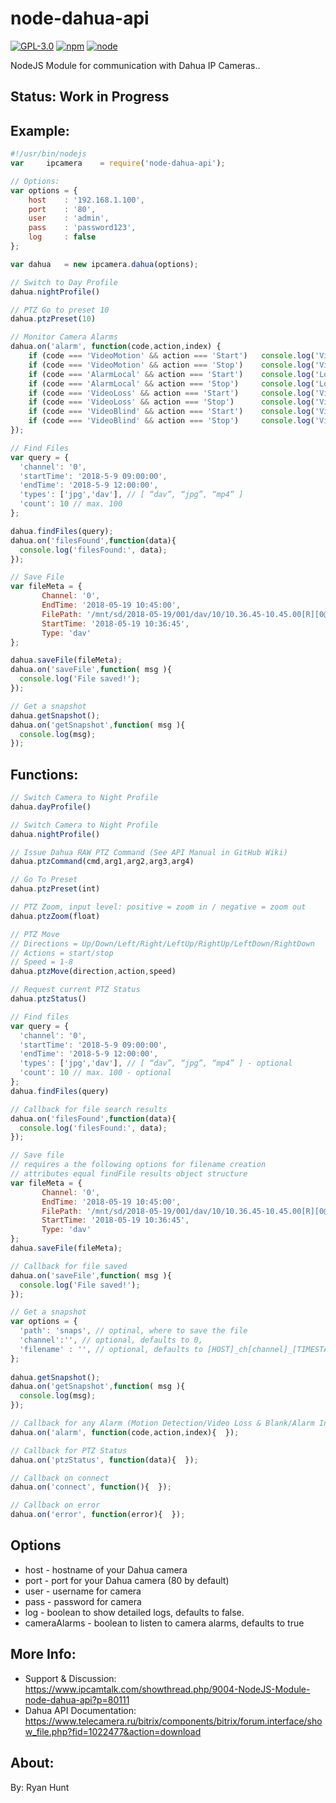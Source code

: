 # node-dahua-api

[![GPL-3.0](https://img.shields.io/badge/license-GPL-blue.svg)]()
[![npm](https://img.shields.io/npm/v/npm.svg)]()
[![node](https://img.shields.io/node/v/gh-badges.svg)]()

NodeJS Module for communication with Dahua IP Cameras..

## Status: Work in Progress

## Example:
```javascript
#!/usr/bin/nodejs
var     ipcamera	= require('node-dahua-api');

// Options:
var options = {
	host	: '192.168.1.100',
	port 	: '80',
	user 	: 'admin',
	pass 	: 'password123',
	log 	: false
};

var dahua 	= new ipcamera.dahua(options);

// Switch to Day Profile
dahua.nightProfile()

// PTZ Go to preset 10
dahua.ptzPreset(10)

// Monitor Camera Alarms
dahua.on('alarm', function(code,action,index) {
	if (code === 'VideoMotion' && action === 'Start')	console.log('Video Motion Detected')
	if (code === 'VideoMotion' && action === 'Stop')	console.log('Video Motion Ended')
	if (code === 'AlarmLocal' && action === 'Start')	console.log('Local Alarm Triggered: ' + index)
	if (code === 'AlarmLocal' && action === 'Stop')		console.log('Local Alarm Ended: ' + index)
	if (code === 'VideoLoss' && action === 'Start')		console.log('Video Lost!')
	if (code === 'VideoLoss' && action === 'Stop')		console.log('Video Found!')
	if (code === 'VideoBlind' && action === 'Start')	console.log('Video Blind!')
	if (code === 'VideoBlind' && action === 'Stop')		console.log('Video Unblind!')
});

// Find Files
var query = {
  'channel': '0',
  'startTime': '2018-5-9 09:00:00',
  'endTime': '2018-5-9 12:00:00',
  'types': ['jpg','dav'], // [ “dav”, “jpg”, “mp4” ]
  'count': 10 // max. 100
};

dahua.findFiles(query);
dahua.on('filesFound',function(data){
  console.log('filesFound:', data);
});

// Save File
var fileMeta = { 
       Channel: '0',
       EndTime: '2018-05-19 10:45:00',
       FilePath: '/mnt/sd/2018-05-19/001/dav/10/10.36.45-10.45.00[R][0@0][0].dav',
       StartTime: '2018-05-19 10:36:45',
       Type: 'dav'
};

dahua.saveFile(fileMeta);
dahua.on('saveFile',function( msg ){
  console.log('File saved!');
});

// Get a snapshot
dahua.getSnapshot();
dahua.on('getSnapshot',function( msg ){
  console.log(msg);
});

```

## Functions:
```javascript
// Switch Camera to Night Profile
dahua.dayProfile()

// Switch Camera to Night Profile
dahua.nightProfile()

// Issue Dahua RAW PTZ Command (See API Manual in GitHub Wiki)
dahua.ptzCommand(cmd,arg1,arg2,arg3,arg4)

// Go To Preset
dahua.ptzPreset(int)

// PTZ Zoom, input level: positive = zoom in / negative = zoom out
dahua.ptzZoom(float)

// PTZ Move
// Directions = Up/Down/Left/Right/LeftUp/RightUp/LeftDown/RightDown
// Actions = start/stop
// Speed = 1-8
dahua.ptzMove(direction,action,speed)

// Request current PTZ Status
dahua.ptzStatus()

// Find files
var query = {
  'channel': '0',
  'startTime': '2018-5-9 09:00:00',
  'endTime': '2018-5-9 12:00:00',
  'types': ['jpg','dav'], // [ “dav”, “jpg”, “mp4” ] - optional
  'count': 10 // max. 100 - optional
};
dahua.findFiles(query)

// Callback for file search results
dahua.on('filesFound',function(data){
  console.log('filesFound:', data);
});

// Save file
// requires a the following options for filename creation
// attributes equal findFile results object structure
var fileMeta = { 
       Channel: '0',
       EndTime: '2018-05-19 10:45:00',
       FilePath: '/mnt/sd/2018-05-19/001/dav/10/10.36.45-10.45.00[R][0@0][0].dav',
       StartTime: '2018-05-19 10:36:45',
       Type: 'dav'
};
dahua.saveFile(fileMeta);

// Callback for file saved
dahua.on('saveFile',function( msg ){
  console.log('File saved!');
});

// Get a snapshot
var options = {
  'path': 'snaps', // optinal, where to save the file
  'channel':'', // optional, defaults to 0,
  'filename' : '', // optional, defaults to [HOST]_ch[channel]_[TIMESTAMP]
};
  
dahua.getSnapshot();
dahua.on('getSnapshot',function( msg ){
  console.log(msg);
});

// Callback for any Alarm (Motion Detection/Video Loss & Blank/Alarm Inputs)
dahua.on('alarm', function(code,action,index){  });

// Callback for PTZ Status
dahua.on('ptzStatus', function(data){  });

// Callback on connect
dahua.on('connect', function(){  });

// Callback on error
dahua.on('error', function(error){  });

```

## Options
* host - hostname of your Dahua camera
* port - port for your Dahua camera (80 by default)
* user - username for camera
* pass - password for camera
* log - boolean to show detailed logs, defaults to false.
* cameraAlarms - boolean to listen to camera alarms, defaults to true

## More Info:
* Support & Discussion: https://www.ipcamtalk.com/showthread.php/9004-NodeJS-Module-node-dahua-api?p=80111
* Dahua API Documentation: https://www.telecamera.ru/bitrix/components/bitrix/forum.interface/show_file.php?fid=1022477&action=download
## About:
By: Ryan Hunt
